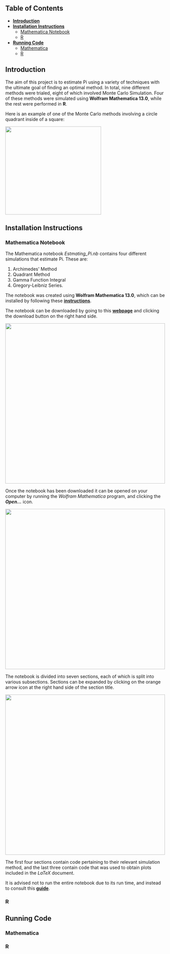 ## Table of Contents
- [**Introduction**](https://github.com/ACM40960/project-Adye-Curran#introduction)
- [**Installation Instructions**](https://github.com/ACM40960/project-Adye-Curran#installation-instructions)
  - [Mathematica Notebook](https://github.com/ACM40960/project-Adye-Curran#mathematica-notebook)
  - [R](https://github.com/ACM40960/project-Adye-Curran#r)
- [**Running Code**](https://github.com/ACM40960/project-Adye-Curran#running-code)
  - [Mathematica](https://github.com/ACM40960/project-Adye-Curran#mathematica)
  - [R](https://github.com/ACM40960/project-Adye-Curran#r-1)
## Introduction

   The aim of this project is to estimate Pi using a variety of techniques with the ultimate goal of finding an optimal method. In total, nine different methods were trialed, eight of which involved Monte Carlo Simulation. Four of these methods were simulated using **Wolfram Mathematica 13.0**, while the rest were performed in **R**.
   
   Here is an example of one of the Monte Carlo methods involving a circle quadrant inside of a square:
  
   <img src="https://github.com/ACM40960/project-EllenBennett/blob/main/gif_of_quadrant_method.gif" width="300" height="275"/>

## Installation Instructions
### Mathematica Notebook

The Mathematica notebook *Estmating_Pi.nb* contains four different simulations that estimate Pi. These are:
1. Archimedes' Method
2. Quadrant Method
3. Gamma Function Integral
4. Gregory-Leibniz Series.

The notebook was created using **Wolfram Mathematica 13.0**, which can be installed by following these [**instructions**](https://reference.wolfram.com/language/tutorial/InstallingMathematica.html).

The notebook can be downloaded by going to this [**webpage**](https://github.com/ACM40960/project-Adye-Curran/blob/main/Estimating_Pi.nb) and clicking the download button on the right hand side. 

<img src="https://github.com/ACM40960/project-Adye-Curran/blob/main/download_notebook.png" width = "500"/>

Once the notebook has been downloaded it can be opened on your computer by running the *Wolfram Mathematica* program, and clicking the ***Open...*** icon. 


<img src="https://github.com/ACM40960/project-Adye-Curran/blob/main/mathematica_menu.png" width = "500"/>

The notebook is divided into seven sections, each of which is split into various subsections. Sections can be expanded by clicking on the orange arrow icon at the right hand side of the section title. 

  <img src="https://github.com/ACM40960/project-Adye-Curran/blob/main/notebook_layout.png" width = "500" />

The first four sections contain code pertaining to their relevant simulation method, and the last three contain code that was used to obtain plots included in the *LaTeX* document. 

It is advised not to run the entire notebook due to its run time, and instead to consult this [**guide**](https://github.com/ACM40960/project-Adye-Curran#mathematica).
  

 
### R

## Running Code
### Mathematica
### R
